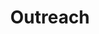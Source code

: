 ---
layout: page
title: Outreach
nav: true
nav_order: 11
dropdown: true
children:
  - title: Current Initiatives
    permalink: /undercon/
---